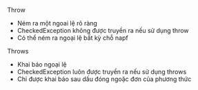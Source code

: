 Throw 
- Ném ra một ngoai lệ rõ ràng
- CheckedException không được truyền ra nếu sử dụng throw
- Có thể ném ra ngoại lệ bất kỳ chỗ napf  

Throws
- Khai báo ngoại lệ
- CheckedException luôn được truyền ra nếu sử dụng throws
- Chỉ được khai báo sau dấu đóng ngoặc đơn của phương thức